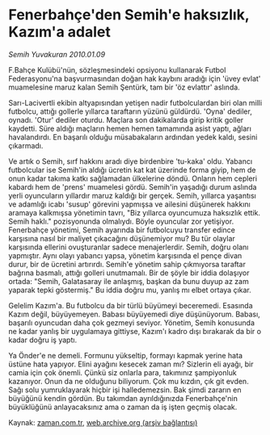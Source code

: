 # Fenerbahçe'den Semih'e haksızlık, Kazım'a adalet

*Semih Yuvakuran 2010.01.09*

<tr><td class="metin" colspan="2" style="padding-top: 20px; padding-left: 5px; ">F.Bahçe Kulübü'nün, sözleşmesindeki opsiyonu kullanarak Futbol Federasyonu'na başvurmasından doğan hak kaybını aradığı için 'üvey evlat' muamelesine maruz kalan Semih Şentürk, tam bir 'öz evlattır' aslında.</td></tr><tr><td class="metin" colspan="2" style="padding-top: 20px; padding-left: 5px; "><p>Sarı-Lacivertli ekibin altyapısından yetişen nadir futbolculardan biri olan milli futbolcu, attığı gollerle yıllarca taraftarın yüzünü güldürdü. 'Oyna' dediler, oynadı. 'Otur' dediler oturdu. Maçlara son dakikalarda girip kritik goller kaydetti. Süre aldığı maçların hemen hemen tamamında asist yaptı, ağları havalandırdı. En başarılı olduğu müsabakaların ardından yedek kaldı, sesini çıkarmadı.
<p> Ve artık o Semih, sırf hakkını aradı diye birdenbire 'tu-kaka' oldu. Yabancı futbolcular ise Semih'in aldığı ücretin kat kat üzerinde forma giyip, hem de onun kadar takıma katkı sağlamadan ülkelerine döndü. Onların hem cepleri kabardı hem de 'prens' muamelesi gördü. Semih'in yaşadığı durum aslında yerli oyuncuların yıllardır maruz kaldığı bir gerçek. Semih, yıllarca yaşantısı ve adamlığı icabı 'susup' görevini yapmışsa ve ailesini düşünerek hakkını aramaya kalkmışsa yönetimin tavrı, "Biz yıllarca oyuncumuza haksızlık ettik. Semih haklı." pozisyonunda olmalıydı. Böyle oyuncular zor yetişiyor. Fenerbahçe yönetimi, Semih ayarında bir futbolcuyu transfer edince karşısına nasıl bir maliyet çıkacağını düşünemiyor mu? Bu tür olaylar karşısında ellerini ovuşturanlar sadece menajerlerdir. Semih, doğru olanı yapmıştır. Aynı olayı yabancı yapsa, yönetim karşısında el pençe divan durur, bir de ücretini artırırdı. Semih'e yönetim sahip çıkmıyorsa taraftar bağrına basmalı, attığı golleri unutmamalı. Bir de şöyle bir iddia dolaşıyor ortada: "Semih, Galatasaray ile anlaşmış, başkan da bunu duyup az zam yaparak tepki göstermiş." Bu iddia doğru mu, yanlış mı elbet ortaya çıkar.
<p> Gelelim Kazım'a. Bu futbolcu da bir türlü büyümeyi beceremedi. Esasında Kazım değil, büyüyemeyen. Babası büyüyemedi diye düşünüyorum. Babası, başarılı oyuncudan daha çok gezmeyi seviyor. Yönetim, Semih konusunda ne kadar yanlış bir uygulamaya gittiyse, Kazım'ı kadro dışı bırakarak da bir o kadar doğru iş yaptı.
<p> Ya Önder'e ne demeli. Formunu yükseltip, formayı kapmak yerine hata üstüne hata yapıyor. Elini ayağını kesecek zaman mı? Sizlerin eli ayağı, bir camia için çok önemli. Çünkü siz onlarla para, takımınız şampiyonluk kazanıyor. Onun da ne olduğunu biliyorum. Çok mu kızdın, çık git evden. Sağı solu yumruklayarak hiçbir işi halledemezsin. Bak şimdi zararın en büyüğünü kendin gördün. Bu takımdan ayrıldığınızda Fenerbahçe'nin büyüklüğünü anlayacaksınız ama o zaman da iş işten geçmiş olacak. <br/></p></p></p></p></td></tr>

Kaynak: [zaman.com.tr](http://zaman.com.tr/yazar.do?yazino=937939), [web.archive.org (arşiv bağlantısı)](http://web.archive.org/web/20100210151338/http://www.zaman.com.tr:80/yazar.do?yazino=937939)
